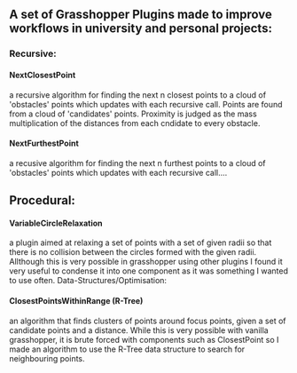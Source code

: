 ## A set of Grasshopper Plugins made to improve workflows in university and personal projects:
### Recursive:
#### NextClosestPoint
a recursive algorithm for finding the next n closest points to a cloud of 'obstacles' points which updates with each recursive call. Points are found from a cloud of 'candidates' points. Proximity is judged as the mass multiplication of the distances from each cndidate to every obstacle.
#### NextFurthestPoint
a recusive algorithm for finding the next n furthest points to a cloud of 'obstacles' points which updates with each recursive call....
## Procedural:
#### VariableCircleRelaxation
a plugin aimed at relaxing a set of points with a set of given radii so that there is no collision between the circles formed with the given radii. Allthough this is very possible in grasshopper using other plugins I found it very useful to condense it into one component as it was something I wanted to use often.
Data-Structures/Optimisation:
#### ClosestPointsWithinRange (R-Tree)
an algorithm that finds clusters of points around focus points, given a set of candidate points and a distance. While this is very possible with vanilla grasshopper, it is brute forced with components such as ClosestPoint so I made an algorithm to use the R-Tree data structure to search for neighbouring points.
    
